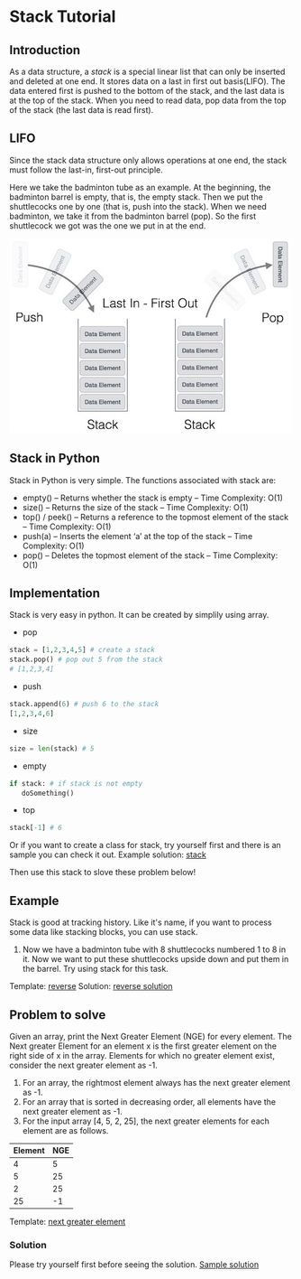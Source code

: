 # Stack Tutorial

## Introduction

As a data structure, a *stack* is a special linear list that can only be inserted and deleted at one end. It stores data on a last in first out basis(LIFO). The data entered first is pushed to the bottom of the stack, and the last data is at the top of the stack. When you need to read data, pop data from the top of the stack (the last data is read first).

## LIFO

Since the stack data structure only allows operations at one end, the stack must follow the last-in, first-out principle.

Here we take the badminton tube as an example. At the beginning, the badminton barrel is empty, that is, the empty stack. Then we put the shuttlecocks one by one (that is, push into the stack). When we need badminton, we take it from the badminton barrel (pop). So the first shuttlecock we got was the one we put in at the end.

![stack_representation](stack_representation.jpg)

## Stack in Python
Stack in Python is very simple. 
The functions associated with stack are:
* empty() – Returns whether the stack is empty – Time Complexity: O(1)
* size() – Returns the size of the stack – Time Complexity: O(1)
* top() / peek() – Returns a reference to the topmost element of the stack – Time Complexity: O(1)
* push(a) – Inserts the element ‘a’ at the top of the stack – Time Complexity: O(1)
* pop() – Deletes the topmost element of the stack – Time Complexity: O(1)

## Implementation
Stack is very easy in python. It can be created by simplily using array.

* pop
```python
stack = [1,2,3,4,5] # create a stack
stack.pop() # pop out 5 from the stack
# [1,2,3,4]
```
* push
```python
stack.append(6) # push 6 to the stack
[1,2,3,4,6]
```
* size
```python
size = len(stack) # 5
```
* empty
```python
if stack: # if stack is not empty
   doSomething()
```
* top
```python
stack[-1] # 6
```
Or if you want to create a class for stack, try yourself first and there is an sample you can check it out.
Example solution: [stack](simple_stack.py)

Then use this stack to slove these problem below!
## Example
Stack is good at tracking history. Like it's name, 
if you want to process some data like stacking blocks, you can use stack.
1. Now we have a badminton tube with 8 shuttlecocks numbered 1 to 8 in it. Now we want to put these shuttlecocks upside down and put them in the barrel. Try using stack for this task.

Template: [reverse](reverse.py)
Solution: [reverse solution](reverse_solution.py)

## Problem to solve

Given an array, print the Next Greater Element (NGE) for every element. The Next greater Element for an element x is the first greater element on the right side of x in the array. Elements for which no greater element exist, consider the next greater element as -1. 

1. For an array, the rightmost element always has the next greater element as -1.
2. For an array that is sorted in decreasing order, all elements have the next greater element as -1.
3. For the input array [4, 5, 2, 25], the next greater elements for each element are as follows.

Element |  NGE
--------|------
   4    |  5
   5    |  25
   2    |  25
   25   | -1

Template: [next greater element](NGE.py)
### Solution
Please try yourself first before seeing the solution.
[Sample solution](stack_example.py)